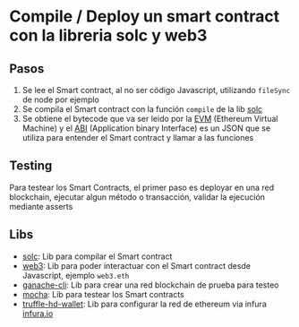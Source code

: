 # Compile / Deploy un smart contract con la libreria solc y web3

## Pasos

1. Se lee el Smart contract, al no ser código Javascript, utilizando `fileSync` de node por ejemplo
2. Se compila el Smart contract con la función `compile` de la lib [solc](https://www.npmjs.com/package/solc)
3. Se obtiene el bytecode que va ser leido por la [EVM](https://ethereum.org/en/developers/docs/evm/) (Ethereum Virtual Machine) y el [ABI](https://ethereum.org/en/developers/docs/smart-contracts/compiling/#web-applications) (Application binary Interface) es un JSON que se utiliza para entender el Smart contract y llamar a las funciones

## Testing

Para testear los Smart Contracts, el primer paso es deployar en una red blockchain, ejecutar algun método o transacción, validar la ejecución mediante asserts

## Libs

- [solc](https://www.npmjs.com/package/solc): Lib para compilar el Smart contract
- [web3](https://www.npmjs.com/package/web3): Lib para poder interactuar con el Smart contract desde Javascript, ejemplo `web3.eth`
- [ganache-cli](https://www.npmjs.com/package/ganache-cli): Lib para crear una red blockchain de prueba para testeo
- [mocha](https://mochajs.org/): Lib para testear los Smart contracts
- [truffle-hd-wallet](https://www.npmjs.com/package/@truffle/hdwallet-provider): Lib para configurar la red de ethereum via infura [infura.io](https://infura.io/)
